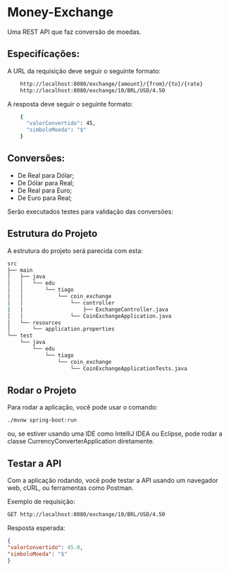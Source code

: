 # Money-Exchange
Uma REST API que faz conversão de moedas.

## Especifícações:
A URL da requisição deve seguir o seguinte formato:

```bash
    http://localhost:8080/exchange/{amount}/{from}/{to}/{rate}
    http://localhost:8080/exchange/10/BRL/USD/4.50
```
A resposta deve seguir o seguinte formato:

```bash
    {
      "valorConvertido": 45,
      "simboloMoeda": "$"
    }
```

## Conversões:
* De Real para Dólar;
* De Dólar para Real;
* De Real para Euro;
* De Euro para Real;

Serão executados testes para validação das conversões:


## Estrutura do Projeto
A estrutura do projeto será parecida com esta:
```bash
src
├── main
│   ├── java
│   │   └── edu
│   │       └── tiago
│   │           └── coin_exchange
│   │               └── controller
|   |                   ├── ExchangeController.java
│   │               └── CoinExchangeApplication.java
│   └── resources
│       └── application.properties
└── test
    └── java
        └── edu
            └── tiago
                └── coin_exchange
                    └── CoinExchangeApplicationTests.java
```

## Rodar o Projeto

Para rodar a aplicação, você pode usar o comando:

```bash
./mvnw spring-boot:run
```

ou, se estiver usando uma IDE como IntelliJ IDEA ou Eclipse, pode rodar a classe CurrencyConverterApplication diretamente.

## Testar a API

Com a aplicação rodando, você pode testar a API usando um navegador web, cURL, ou ferramentas como Postman.

Exemplo de requisição:

```bash
GET http://localhost:8080/exchange/10/BRL/USD/4.50
```

Resposta esperada:

```json
{
"valorConvertido": 45.0,
"simboloMoeda": "$"
}
```